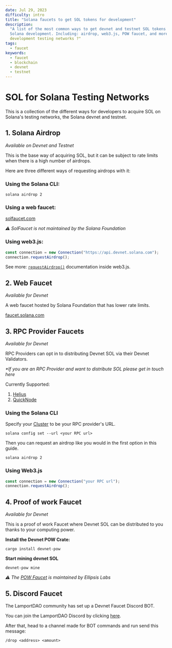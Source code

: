 ```yaml
---
date: Jul 29, 2023
difficulty: intro
title: "Solana faucets to get SOL tokens for development"
description:
  "A list of the most common ways to get devnet and testnet SOL tokens for
  Solana development. Including: airdrop, web3.js, POW faucet, and more."
  development testing networks ?"
tags:
  - faucet
keywords:
  - faucet
  - blockchain
  - devnet
  - testnet
---
```


# **SOL for Solana Testing Networks**

This is a collection of the different ways for developers to acquire SOL on
Solana's testing networks, the Solana devnet and testnet.

## 1. Solana Airdrop

_Available on Devnet and Testnet_

This is the base way of acquiring SOL, but it can be subject to rate limits when
there is a high number of airdrops.

Here are three different ways of requesting airdrops with it:

### Using the Solana CLI:

`solana airdrop 2`

### Using a web faucet:

[solfaucet.com](https://solfaucet.com)

_⚠️ SolFaucet is not maintained by the Solana Foundation_

### Using web3.js:

```js
const connection = new Connection("https://api.devnet.solana.com");
connection.requestAirdrop();
```
See more: [`requestAirdrop()`](https://solana-labs.github.io/solana-web3.js/classes/Connection.html#requestAirdrop) documentation inside web3.js.
## 2. Web Faucet

_Available for Devnet_

A web faucet hosted by Solana Foundation that has lower rate limits.

[faucet.solana.com](https://faucet.solana.com)

## 3. RPC Provider Faucets

_Available for Devnet_

RPC Providers can opt in to distributing Devnet SOL via their Devnet Validators.

_\*If you are an RPC Provider and want to distribute SOL please get in touch
here_

Currently Supported:

1. [Helius](https://www.helius.dev/)
2. [QuickNode](https://www.quicknode.com/chains/sol)

### Using the Solana CLI

Specify your [Cluster](https://docs.solana.com/clusters) to be your RPC provider's URL.

`solana config set --url <your RPC url>`

Then you can request an airdrop like you would in the first option in this
guide.

`solana airdrop 2`

### Using Web3.js

```js
const connection = new Connection("your RPC url");
connection.requestAirdrop();
```

## 4. Proof of work Faucet

_Available for Devnet_

This is a proof of work Faucet where Devnet SOL can be distributed to you thanks
to your computing power.

**Install the Devnet POW Crate:**

`cargo install devnet-pow`

**Start mining devnet SOL**

`devnet-pow mine`

_⚠️ The [POW Faucet](https://github.com/jarry-xiao/proof-of-work-faucet) is maintained by Ellipsis Labs_

## 5. Discord Faucet

The LamportDAO community has set up a Devnet Faucet Discord BOT.

You can join the LamportDAO Discord by clicking
[here](https://discord.gg/JBVrJgtFkq).

After that, head to a channel made for BOT commands and run send this message:

`/drop <address> <amount>`
